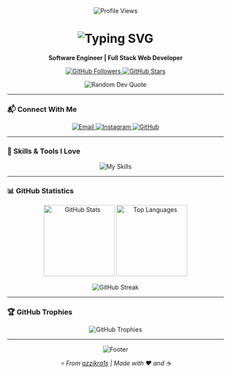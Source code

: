 <div align="center">
  <img src="https://komarev.com/ghpvc/?username=azzikra1s&label=Profile%20views&color=blueviolet&style=for-the-badge" alt="Profile Views">
</div>

<h1 align="center">
  <img src="https://readme-typing-svg.herokuapp.com?font=Fira+Code&weight=600&size=28&pause=1000&color=8A2BE2&center=true&vCenter=true&width=435&lines=Hi+there%2C+I'm+Az+Zikra+%F0%9F%91%8B;Software+Engineer;Full+Stack+Developer" alt="Typing SVG" />
</h1>

<p align="center">
  <strong>Software Engineer | Full Stack Web Developer</strong>
</p>

<p align="center">
  <a href="https://github.com/azzikra1s">
    <img src="https://img.shields.io/github/followers/azzikra1s?label=Followers&style=for-the-badge&color=blueviolet" alt="GitHub Followers">
  </a>
  <a href="https://github.com/azzikra1s">
    <img src="https://img.shields.io/github/stars/azzikra1s?label=Stars&style=for-the-badge&color=8A2BE2" alt="GitHub Stars">
  </a>
</p>

<p align="center">
  <img src="https://quotes-github-readme.vercel.app/api?type=horizontal&theme=light" alt="Random Dev Quote">
</p>

---

### 📬 Connect With Me

<p align="center">
  <a href="mailto:azzikra.ismunandar08@gmail.com">
    <img src="https://img.shields.io/badge/Email-blueviolet?style=for-the-badge&logo=gmail&logoColor=white" alt="Email">
  </a>
  <a href="https://www.instagram.com/azzikra1s">
    <img src="https://img.shields.io/badge/Instagram-8A2BE2?style=for-the-badge&logo=instagram&logoColor=white" alt="Instagram">
  </a>
  <a href="https://github.com/azzikra1s">
    <img src="https://img.shields.io/badge/GitHub-7B68EE?style=for-the-badge&logo=github&logoColor=white" alt="GitHub">
  </a>
</p>

---

### 🍃 Skills & Tools I Love

<p align="center">
  <img src="https://skillicons.dev/icons?i=html,css,javascript,php,python,java,bootstrap,figma,tailwind,laravel,nodejs,vue,mysql,mongodb,sqlite,git&theme=light&perline=8" alt="My Skills">
</p>

---

### 📊 GitHub Statistics

<p align="center">
  <img src="https://github-readme-stats.vercel.app/api?username=azzikra1s&show_icons=true&theme=default&hide_border=true&bg_color=ffffff&title_color=8A2BE2&icon_color=blueviolet&text_color=333333" alt="GitHub Stats" height="165">
  <img src="https://github-readme-stats.vercel.app/api/top-langs/?username=azzikra1s&layout=compact&theme=default&hide_border=true&bg_color=ffffff&title_color=8A2BE2&text_color=333333" alt="Top Languages" height="165">
</p>

<p align="center">
  <img src="https://github-readme-streak-stats.herokuapp.com/?user=azzikra1s&theme=default&hide_border=true&background=ffffff&ring=8A2BE2&fire=blueviolet&currStreakLabel=333333&sideNums=8A2BE2&sideLabels=blueviolet" alt="GitHub Streak">
</p>

---

### 🏆 GitHub Trophies

<p align="center">
  <img src="https://github-profile-trophy.vercel.app/?username=azzikra1s&theme=flat&no-frame=true&row=1&column=7&margin-w=15&margin-h=15" alt="GitHub Trophies">
</p>

---

<p align="center">
  <img src="https://capsule-render.vercel.app/api?type=waving&color=gradient&customColorList=12&height=100&section=footer&text=Thanks%20for%20visiting!&fontSize=20&fontColor=fff&animation=twinkling" alt="Footer">
</p>

<p align="center">
  <i>⭐️ From <a href="https://github.com/azzikra1s">azzikra1s</a> | Made with ❤️ and ☕</i>
</p>
